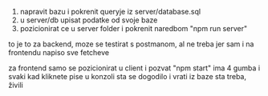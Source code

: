 1. napravit bazu i pokrenit queryje iz server/database.sql
2. u server/db upisat podatke od svoje baze
3. pozicionirat ce u server folder i pokrenit naredbom "npm run server"

to je to za backend, moze se testirat s postmanom, al ne treba jer sam i na frontendu napiso sve fetcheve

za frontend samo se pozicionirat u client i pozvat "npm start"
ima 4 gumba i svaki kad kliknete pise u konzoli sta se dogodilo i vrati iz baze sta treba, živili
